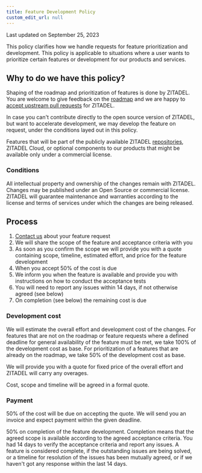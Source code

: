 ```yaml
---
title: Feature Development Policy
custom_edit_url: null
---
```


Last updated on September 25, 2023

This policy clarifies how we handle requests for feature prioritization and development. This policy is applicable to situations where a user wants to prioritize certain features or development for our products and services.

## Why to do we have this policy?

Shaping of the roadmap and prioritization of features is done by ZITADEL.
You are welcome to give feedback on the [roadmap](https://zitadel.com/roadmap) and we are happy to [accept upstream pull requests](https://github.com/zitadel/zitadel/CONTRIBUTE.md) for ZITADEL.

In case you can't contribute directly to the open source version of ZITADEL, but want to accelerate development, we may develop the feature on request, under the conditions layed out in this policy.

Features that will be part of the publicly available ZITADEL [repositories](https://github.com/zitadel/), ZITADEL Cloud, or optional components to our products that might be available only under a commercial license.

### Conditions

All intellectual property and ownership of the changes  remain with ZITADEL.
Changes may be published under an Open Source or commercial license.
ZITADEL will guarantee maintenance and warranties according to the license and terms of services under which the changes are being released.

## Process

1. [Contact us](https://zitadel.com/contact) about your feature request
2. We will share the scope of the feature and acceptance criteria with you
3. As soon as you confirm the scope we will provide you with a quote containing scope, timeline, estimated effort, and price for the feature development
4. When you accept 50% of the cost is due
5. We inform you when the feature is available and provide you with instructions on how to conduct the acceptance tests
6. You will need to report any issues within 14 days, if not otherwise agreed (see below)
7. On completion (see below) the remaining cost is due

### Development cost

We will estimate the overall effort and development cost of the changes.
For features that are not on the roadmap or feature requests where a defined deadline for general availability of the feature must be met, we take 100% of the development cost as base.
For prioritization of a features that are already on the roadmap, we take 50% of the development cost as base.

We will provide you with a quote for fixed price of the overall effort and ZITADEL will carry any overages.

Cost, scope and timeline will be agreed in a formal quote.

### Payment

50% of the cost will be due on accepting the quote.
We will send you an invoice and expect payment within the given deadline.

50% on completion of the feature development.
Completion means that the agreed scope is available according to the agreed acceptance criteria.
You had 14 days to verify the acceptance criteria and report any issues.
A feature is  considered complete, if the outstanding issues are being solved, or a timeline for resolution of the issues has been mutually agreed, or if we haven't got any response within the last 14 days.
